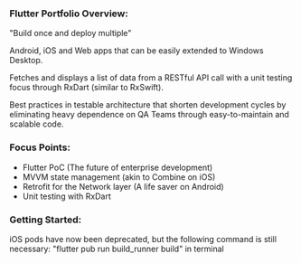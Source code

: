 ### Flutter Portfolio Overview:

"Build once and deploy multiple"

Android, iOS and Web apps that can be easily extended to Windows Desktop.

Fetches and displays a list of data from a RESTful API call with a unit testing focus through RxDart (similar to RxSwift).

Best practices in testable architecture that shorten development cycles by eliminating heavy dependence on QA Teams through easy-to-maintain and scalable code.

### Focus Points:

* Flutter PoC (The future of enterprise development)
* MVVM state management (akin to Combine on iOS)
* Retrofit for the Network layer (A life saver on Android)
* Unit testing with RxDart

### Getting Started:

iOS pods have now been deprecated, but the following command is still necessary: "flutter pub run build_runner build" in terminal
